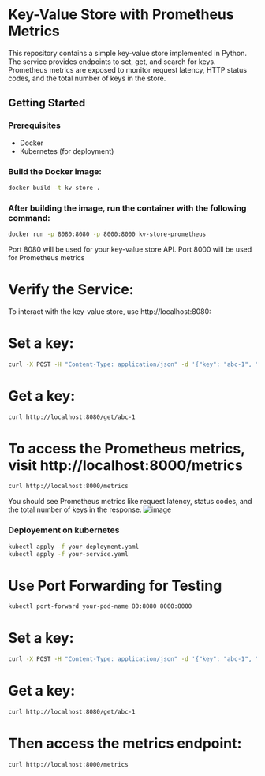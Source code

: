 # Key-Value Store with Prometheus Metrics

This repository contains a simple key-value store implemented in Python. The service provides endpoints to set, get, and search for keys. Prometheus metrics are exposed to monitor request latency, HTTP status codes, and the total number of keys in the store.

## Getting Started

### Prerequisites

- Docker
- Kubernetes (for deployment)

### Build the Docker image:
```bash
docker build -t kv-store .
```
### After building the image, run the container with the following command:
```bash
docker run -p 8080:8080 -p 8000:8000 kv-store-prometheus
```
Port 8080 will be used for your key-value store API.
Port 8000 will be used for Prometheus metrics

# Verify the Service:

To interact with the key-value store, use http://localhost:8080:

# Set a key:
 ```bash
curl -X POST -H "Content-Type: application/json" -d '{"key": "abc-1", "value": "123"}' http://localhost:8080/set
 ```
# Get a key:
```bash
curl http://localhost:8080/get/abc-1
```
# To access the Prometheus metrics, visit http://localhost:8000/metrics 
```bash
curl http://localhost:8000/metrics
```
You should see Prometheus metrics like request latency, status codes, and the total number of keys in the response.
![image](https://github.com/user-attachments/assets/e6b22707-5a28-4766-b6a4-13aaf649db55)

### Deployement on kubernetes
```bash
kubectl apply -f your-deployment.yaml
kubectl apply -f your-service.yaml
```
# Use Port Forwarding for Testing
```bash
kubectl port-forward your-pod-name 80:8080 8000:8000 
```
# Set a key:
 ```bash
curl -X POST -H "Content-Type: application/json" -d '{"key": "abc-1", "value": "123"}' http://localhost:8080/set
 ```
# Get a key:
```bash
curl http://localhost:8080/get/abc-1
```
# Then access the metrics endpoint:

```bash
curl http://localhost:8000/metrics
```









